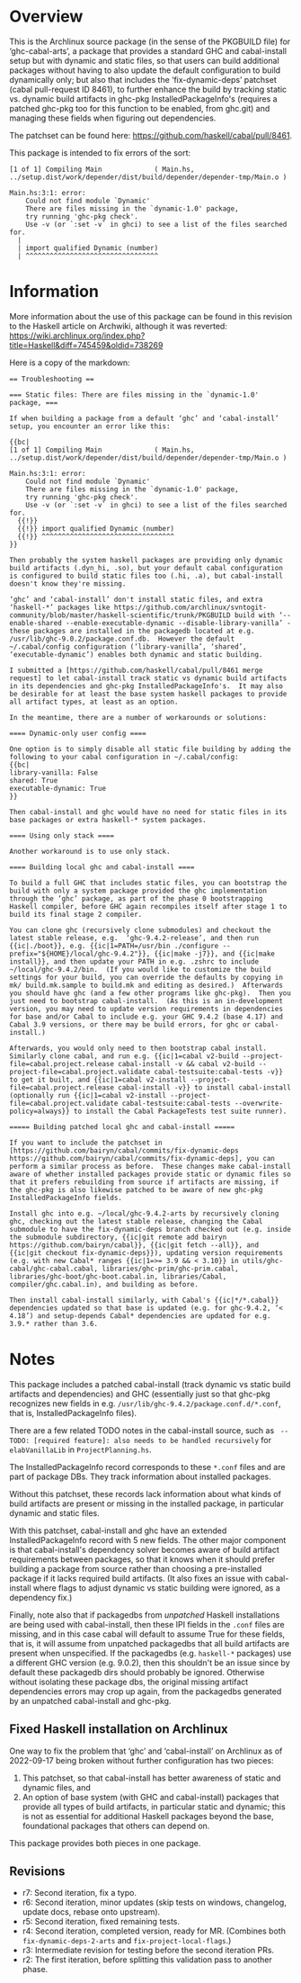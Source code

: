 # Overview

This is the Archlinux source package (in the sense of the PKGBUILD file) for
‘ghc-cabal-arts’, a package that provides a standard GHC and cabal-install
setup but with dynamic and static files, so that users can build additional
packages without having to also update the default configuration to build
dynamically only; but also that includes the ‘fix-dynamic-deps’ patchset (cabal
pull-request ID 8461), to further enhance the build by tracking static vs.
dynamic build artifacts in ghc-pkg InstalledPackageInfo's (requires a patched
ghc-pkg too for this function to be enabled, from ghc.git) and managing these
fields when figuring out dependencies.

The patchset can be found here: <https://github.com/haskell/cabal/pull/8461>.

This package is intended to fix errors of the sort:

```
[1 of 1] Compiling Main             ( Main.hs, ../setup.dist/work/depender/dist/build/depender/depender-tmp/Main.o )

Main.hs:3:1: error:
    Could not find module `Dynamic'
    There are files missing in the `dynamic-1.0' package,
    try running 'ghc-pkg check'.
    Use -v (or `:set -v` in ghci) to see a list of the files searched for.
  |
  | import qualified Dynamic (number)
  | ^^^^^^^^^^^^^^^^^^^^^^^^^^^^^^^^^
```

# Information

More information about the use of this package can be found in this revision to
the Haskell article on Archwiki, although it was reverted:
<https://wiki.archlinux.org/index.php?title=Haskell&diff=745459&oldid=738269>

Here is a copy of the markdown:

```
== Troubleshooting ==

=== Static files: There are files missing in the `dynamic-1.0' package, ===

If when building a package from a default ‘ghc’ and ‘cabal-install’ setup, you encounter an error like this:

{{bc|
[1 of 1] Compiling Main             ( Main.hs, ../setup.dist/work/depender/dist/build/depender/depender-tmp/Main.o )

Main.hs:3:1: error:
    Could not find module `Dynamic'
    There are files missing in the `dynamic-1.0' package,
    try running 'ghc-pkg check'.
    Use -v (or `:set -v` in ghci) to see a list of the files searched for.
  {{!}}
  {{!}} import qualified Dynamic (number)
  {{!}} ^^^^^^^^^^^^^^^^^^^^^^^^^^^^^^^^^
}}

Then probably the system haskell packages are providing only dynamic build artifacts (.dyn_hi, .so), but your default cabal configuration is configured to build static files too (.hi, .a), but cabal-install doesn't know they're missing.

‘ghc’ and ‘cabal-install’ don't install static files, and extra ‘haskell-*’ packages like https://github.com/archlinux/svntogit-community/blob/master/haskell-scientific/trunk/PKGBUILD build with ‘--enable-shared --enable-executable-dynamic --disable-library-vanilla’ - these packages are installed in the packagedb located at e.g. /usr/lib/ghc-9.0.2/package.conf.db.  However the default ~/.cabal/config configuration (‘library-vanilla’, ‘shared’, ‘executable-dynamic’) enables both dynamic and static building.

I submitted a [https://github.com/haskell/cabal/pull/8461 merge request] to let cabal-install track static vs dynamic build artifacts in its dependencies and ghc-pkg InstalledPackageInfo's.  It may also be desirable for at least the base system haskell packages to provide all artifact types, at least as an option.

In the meantime, there are a number of workarounds or solutions:

==== Dynamic-only user config ====

One option is to simply disable all static file building by adding the
following to your cabal configuration in ~/.cabal/config:
{{bc|
library-vanilla: False
shared: True
executable-dynamic: True
}}

Then cabal-install and ghc would have no need for static files in its base packages or extra haskell-* system packages.

==== Using only stack ====

Another workaround is to use only stack.

==== Building local ghc and cabal-install ====

To build a full GHC that includes static files, you can bootstrap the build with only a system package provided the ghc implementation through the ‘ghc’ package, as part of the phase 0 bootstrapping Haskell compiler, before GHC again recompiles itself after stage 1 to build its final stage 2 compiler.

You can clone ghc (recursively clone submodules) and checkout the latest stable release, e.g.  ‘ghc-9.4.2-release’, and then run {{ic|./boot}}, e.g. {{ic|1=PATH=/usr/bin ./configure --prefix="${HOME}/local/ghc-9.4.2"}}, {{ic|make -j7}}, and {{ic|make install}}, and then update your PATH in e.g. .zshrc to include ~/local/ghc-9.4.2/bin.  (If you would like to customize the build settings for your build, you can override the defaults by copying in mk/ build.mk.sample to build.mk and editing as desired.)  Afterwards you should have ghc (and a few other programs like ghc-pkg).  Then you just need to bootstrap cabal-install.  (As this is an in-development version, you may need to update version requirements in dependencies for base and/or Cabal to include e.g. your GHC 9.4.2 (base 4.17) and Cabal 3.9 versions, or there may be build errors, for ghc or cabal-install.)

Afterwards, you would only need to then bootstrap cabal install.  Similarly clone cabal, and run e.g. {{ic|1=cabal v2-build --project-file=cabal.project.release cabal-install -v && cabal v2-build --project-file=cabal.project.validate cabal-testsuite:cabal-tests -v}} to get it built, and {{ic|1=cabal v2-install --project-file=cabal.project.release cabal-install -v}} to install cabal-install (optionally run {{ic|1=cabal v2-install --project-file=cabal.project.validate cabal-testsuite:cabal-tests --overwrite-policy=always}} to install the Cabal PackageTests test suite runner).

===== Building patched local ghc and cabal-install =====

If you want to include the patchset in [https://github.com/bairyn/cabal/commits/fix-dynamic-deps https://github.com/bairyn/cabal/commits/fix-dynamic-deps], you can perform a similar process as before.  These changes make cabal-install aware of whether installed packages provide static or dynamic files so that it prefers rebuilding from source if artifacts are missing, if the ghc-pkg is also likewise patched to be aware of new ghc-pkg InstalledPackageInfo fields.

Install ghc into e.g. ~/local/ghc-9.4.2-arts by recursively cloning ghc, checking out the latest stable release, changing the Cabal submodule to have the fix-dynamic-deps branch checked out (e.g. inside the submodule subdirectory, {{ic|git remote add bairyn https://github.com/bairyn/cabal}}, {{ic|git fetch --all}}, and {{ic|git checkout fix-dynamic-deps}}), updating version requirements (e.g. with new Cabal* ranges {{ic|1=>= 3.9 && < 3.10}} in utils/ghc-cabal/ghc-cabal.cabal, libraries/ghc-prim/ghc-prim.cabal, libraries/ghc-boot/ghc-boot.cabal.in, libraries/Cabal, compiler/ghc.cabal.in), and building as before.

Then install cabal-install similarly, with Cabal's {{ic|*/*.cabal}} dependencies updated so that base is updated (e.g. for ghc-9.4.2, ‘< 4.18’) and setup-depends Cabal* dependencies are updated for e.g. 3.9.* rather than 3.6.
```

# Notes

This package includes a patched cabal-install (track dynamic vs static build
artifacts and dependencies) and GHC (essentially just so that ghc-pkg
recognizes new fields in e.g.  `/usr/lib/ghc-9.4.2/package.conf.d/*.conf`, that
is, InstalledPackageInfo files).

There are a few related TODO notes in the cabal-install source, such as `
--TODO: [required feature]: also needs to be handled recursively` for
`elabVanillaLib` in `ProjectPlanning.hs`.

The InstalledPackageInfo record corresponds to these `*.conf` files and are
part of package DBs.  They track information about installed packages.

Without this patchset, these records lack information about what kinds of build
artifacts are present or missing in the installed package, in particular
dynamic and static files.

With this patchset, cabal-install and ghc have an extended InstalledPackageInfo
record with 5 new fields.  The other major component is that cabal-install's
dependency solver becomes aware of build artifact requirements between
packages, so that it knows when it should prefer building a package from source
rather than choosing a pre-installed package if it lacks required build
artifacts.  (It also fixes an issue with cabal-install where flags to adjust
dynamic vs static building were ignored, as a dependency fix.)

Finally, note also that if packagedbs from _unpatched_ Haskell installations
are being used with cabal-install, then these IPI fields in the `.conf` files
are missing, and in this case cabal will default to assume True for these
fields, that is, it will assume from unpatched packagedbs that all build
artifacts are present when unspecified.  If the packagedbs (e.g. `haskell-*`
packages) use a different GHC version (e.g. 9.0.2), then this shouldn't be an
issue since by default these packagedb dirs should probably be ignored.
Otherwise without isolating these package dbs, the original missing artifact
dependencies errors may crop up again, from the packagedbs generated by
an unpatched cabal-install and ghc-pkg.

## Fixed Haskell installation on Archlinux

One way to fix the problem that ‘ghc’ and ‘cabal-install’ on Archlinux as of
2022-09-17 being broken without further configuration has two pieces:
1) This patchset, so that cabal-install has better awareness of static and
dynamic files, and
2) An option of base system (with GHC and cabal-install) packages that provide
all types of build artifacts, in particular static and dynamic; this is not as
essential for additional Haskell packages beyond the base, foundational
packages that others can depend on.

This package provides both pieces in one package.

## Revisions

- r7: Second iteration, fix a typo.
- r6: Second iteration, minor updates (skip tests on windows, changelog, update
  docs, rebase onto upstream).
- r5: Second iteration, fixed remaining tests.
- r4: Second iteration, completed version, ready for MR.  (Combines both
  `fix-dynamic-deps-2-arts` and `fix-project-local-flags`.)
- r3: Intermediate revision for testing before the second iteration PRs.
- r2: The first iteration, before splitting this validation pass to another
  phase.
